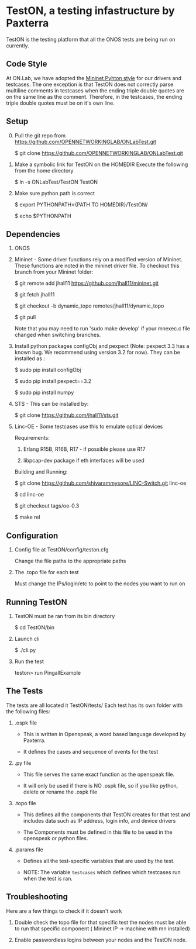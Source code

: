 TestON, a testing infastructure by Paxterra
=======================================
TestON is the testing platform that all the ONOS tests are being run on currently. 


Code Style
-------------
At ON.Lab, we have adopted the [Mininet Pyhton style](https://github.com/mininet/mininet/wiki/Mininet-Python-Style) for our drivers and testcases. The one exception is that TestON does not correctly parse multiline comments in testcases when the ending triple double quotes are on the same line as the comment. Therefore, in the testcases, the ending triple double quotes must be on it's own line.


Setup
-------------

0. Pull the git repo from https://github.com/OPENNETWORKINGLAB/ONLabTest.git 

    $ git clone https://github.com/OPENNETWORKINGLAB/ONLabTest.git

1. Make a symbolic link for TestON on the HOMEDIR 
   Execute the following from the home directory  

    $ ln -s ONLabTest/TestON TestON

2. Make sure python path is correct 

    $ export PYTHONPATH={PATH TO HOMEDIR}/TestON/

    $ echo $PYTHONPATH 


Dependencies
------------
1. ONOS

2. Mininet - Some driver functions rely on a modified version of Mininet. These functions are noted in the mininet driver file. To checkout this branch from your Mininet folder:

    $ git remote add jhall11 https://github.com/jhall11/mininet.git

    $ git fetch jhall11

    $ git checkout -b dynamic_topo remotes/jhall11/dynamic_topo

    $ git pull

    Note that you may need to run 'sudo make develop' if your mnexec.c file changed when switching branches.

3. Install python packages configObj and pexpect (Note: pexpect 3.3 has a known bug. We recommend using version 3.2 for now). They can be installed as :

    $ sudo pip install configObj

    $ sudo pip install pexpect==3.2

    $ sudo pip install numpy

4. STS  - This can be installed by:

    $ git clone https://github.com/jhall11/sts.git

5. Linc-OE - Some testcases use this to emulate optical devices

    Requirements:

    1. Erlang R15B, R16B, R17 - if possible please use R17

    2. libpcap-dev package if eth interfaces will be used

    Building and Running:

    $ git clone https://github.com/shivarammysore/LINC-Switch.git linc-oe

    $ cd linc-oe

    $ git checkout tags/oe-0.3

    $ make rel

Configuration
------------

1. Config file at TestON/config/teston.cfg

    Change the file paths to the appropriate paths

2. The .topo file for each test
 
    Must change the IPs/login/etc to point to the nodes you want to run on

Running TestON
------------

1. TestON must be ran from its bin directory 

    $ cd TestON/bin

2. Launch cli

    $ ./cli.py 

3. Run the test 

    teston> run PingallExample

The Tests
-----------------------------------------------

The tests are all located it TestON/tests/
Each test has its own folder with the following files: 

1. .ospk file

    - This is written in Openspeak, a word based language developed by Paxterra.

    - It defines the cases and sequence of events for the test 

2. .py file
 
    - This file serves the same exact function as the openspeak file. 

    - It will only be used if there is NO .ospk file, so if you like python, delete or rename the .ospk file 
 
3. .topo file  

    - This defines all the components that TestON creates for that test and includes data such as IP address, login info, and device drivers  
 
    - The Components must be defined in this file to be uesd in the openspeak or python files. 
    
4. .params file

    - Defines all the test-specific variables that are used by the test. 

    - NOTE: The variable `testcases` which defines which testcases run when the test is ran. 

Troubleshooting
-----------------------------------------------
Here are a few things to check if it doesn't work

1. Double check the topo file for that specific test the nodes must be able to run that specific component ( Mininet IP -> machine with mn installed)

2. Enable passwordless logins between your nodes and the TestON node.  
